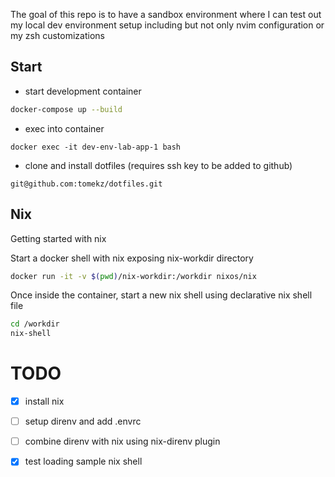 The goal of this repo is to have a sandbox environment where I can test out my local dev environment setup including but not only nvim configuration or my zsh customizations

## Start

* start development container

```bash
docker-compose up --build
```

* exec into container

```
docker exec -it dev-env-lab-app-1 bash
```

* clone and install dotfiles (requires ssh key to be added to github) 

```
git@github.com:tomekz/dotfiles.git
```

## Nix

Getting started with nix

Start a docker shell with nix exposing nix-workdir directory

```bash
docker run -it -v $(pwd)/nix-workdir:/workdir nixos/nix
```

Once inside the container, start a new nix shell using declarative nix shell file

```bash
cd /workdir
nix-shell
```


# TODO

- [x] install nix
- [ ] setup direnv and add .envrc
- [ ] combine direnv with nix using nix-direnv plugin
- [x] test loading sample nix shell 

